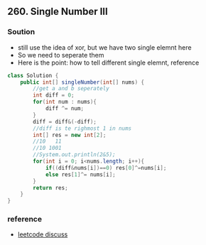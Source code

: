## 260. Single Number III

### Soution
- still use the idea of xor, but we have two single elemnt here
- So we need to seperate them
- Here is the point: how to tell different single elemnt, reference
```java
class Solution {
    public int[] singleNumber(int[] nums) {
        //get a and b seperately
        int diff = 0;
        for(int num : nums){
            diff ^= num;
        }
        diff = diff&(-diff);
        //diff is te righmost 1 in nums
        int[] res = new int[2];
        //10   11  
        //10 1001
        //System.out.println(2&5);
        for(int i = 0; i<nums.length; i++){
            if((diff&nums[i])==0) res[0]^=nums[i];
            else res[1]^= nums[i];
        }
        return res;
    }
}
```


### reference
- [leetcode discuss](https://leetcode.com/problems/single-number-iii/discuss/277200/xor)
